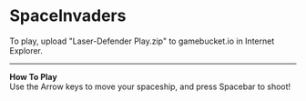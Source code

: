 # SpaceInvaders

To play, upload "Laser-Defender Play.zip" to gamebucket.io in Internet Explorer.
<hr>

<b>How To Play</b><br>
Use the Arrow keys to move your spaceship, and press Spacebar to shoot!

